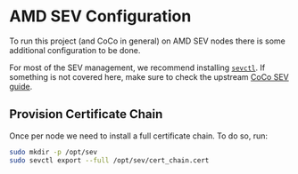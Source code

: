 # AMD SEV Configuration

To run this project (and CoCo in general) on AMD SEV nodes there is some
additional configuration to be done.

For most of the SEV management, we recommend installing [`sevctl`](
https://github.com/virtee/sevctl). If something is not covered here, make sure
to check the upstream [CoCo SEV guide](
https://github.com/confidential-containers/confidential-containers/tree/main/guides/sev.md).

## Provision Certificate Chain

Once per node we need to install a full certificate chain. To do so, run:

```bash
sudo mkdir -p /opt/sev
sudo sevctl export --full /opt/sev/cert_chain.cert
```
